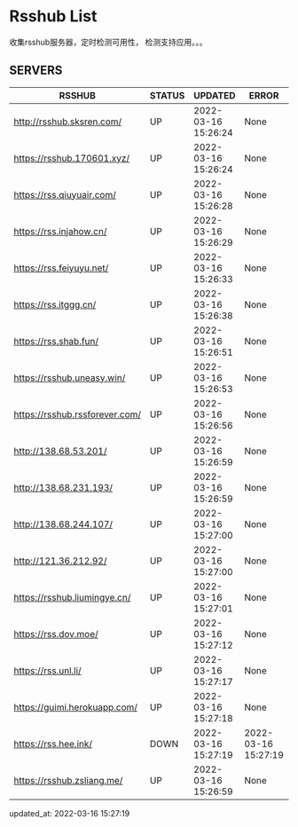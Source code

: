# Rsshub List

收集rsshub服务器，定时检测可用性， 检测支持应用。。。


## SERVERS

|  RSSHUB   | STATUS  | UPDATED  | ERROR  | TWITTER |  
|  ----  | ----  | ----  | ----  | ---- |  
| http://rsshub.sksren.com/ | UP | 2022-03-16 15:26:24 | None |OK|  
| https://rsshub.170601.xyz/ | UP | 2022-03-16 15:26:24 | None ||  
| https://rss.qiuyuair.com/ | UP | 2022-03-16 15:26:28 | None ||  
| https://rss.injahow.cn/ | UP | 2022-03-16 15:26:29 | None ||  
| https://rss.feiyuyu.net/ | UP | 2022-03-16 15:26:33 | None ||  
| https://rss.itggg.cn/ | UP | 2022-03-16 15:26:38 | None ||  
| https://rss.shab.fun/ | UP | 2022-03-16 15:26:51 | None |OK|  
| https://rsshub.uneasy.win/ | UP | 2022-03-16 15:26:53 | None |OK|  
| https://rsshub.rssforever.com/ | UP | 2022-03-16 15:26:56 | None |OK|  
| http://138.68.53.201/ | UP | 2022-03-16 15:26:59 | None ||  
| http://138.68.231.193/ | UP | 2022-03-16 15:26:59 | None ||  
| http://138.68.244.107/ | UP | 2022-03-16 15:27:00 | None ||  
| http://121.36.212.92/ | UP | 2022-03-16 15:27:00 | None ||  
| https://rsshub.liumingye.cn/ | UP | 2022-03-16 15:27:01 | None ||  
| https://rss.dov.moe/ | UP | 2022-03-16 15:27:12 | None ||  
| https://rss.unl.li/ | UP | 2022-03-16 15:27:17 | None ||  
| https://guimi.herokuapp.com/ | UP | 2022-03-16 15:27:18 | None ||  
| https://rss.hee.ink/ | DOWN | 2022-03-16 15:27:19 | 2022-03-16 15:27:19 |  
| https://rsshub.zsliang.me/ | UP | 2022-03-16 15:26:59 | None |OK|  
  

updated_at: 2022-03-16 15:27:19  
